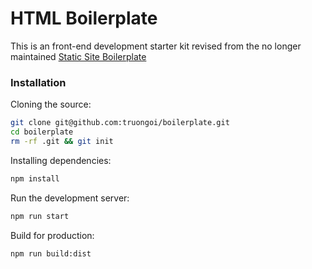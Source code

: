 # HTML Boilerplate
This is an front-end development starter kit revised from the no longer maintained [Static Site Boilerplate](https://staticsiteboilerplate.com)

### Installation

Cloning the source:

```sh
git clone git@github.com:truongoi/boilerplate.git
cd boilerplate
rm -rf .git && git init
```

Installing dependencies:
```sh
npm install
```

Run the development server:
```sh
npm run start
```

Build for production:
```sh
npm run build:dist
```

